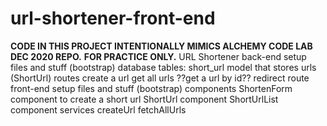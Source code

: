 # url-shortener-front-end

**CODE IN THIS PROJECT INTENTIONALLY MIMICS ALCHEMY CODE LAB DEC 2020 REPO.**
**FOR PRACTICE ONLY.**
URL Shortener
back-end
setup files and stuff (bootstrap)
database
tables: short_url
model that stores urls (ShortUrl)
routes
create a url
get all urls
??get a url by id??
redirect route
front-end
setup files and stuff (bootstrap)
components
ShortenForm component to create a short url
ShortUrl component
ShortUrlList component
services
createUrl
fetchAllUrls
